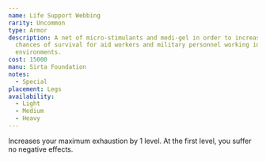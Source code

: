 ```yaml
---
name: Life Support Webbing
rarity: Uncommon
type: Armor
description: A net of micro-stimulants and medi-gel in order to increase the
  chances of survival for aid workers and military personnel working in hostile
  environments.
cost: 15000
manu: Sirta Foundation
notes:
  - Special
placement: Legs
availability:
  - Light
  - Medium
  - Heavy
---
```

Increases your maximum exhaustion by 1 level. At the first level, you suffer no negative effects.
